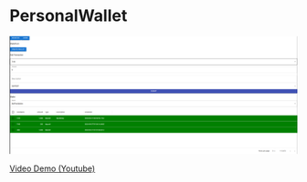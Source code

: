# PersonalWallet

![Table Image](./images/Table.png)

[Video Demo (Youtube)](https://youtu.be/ufERrcpZfPk)
